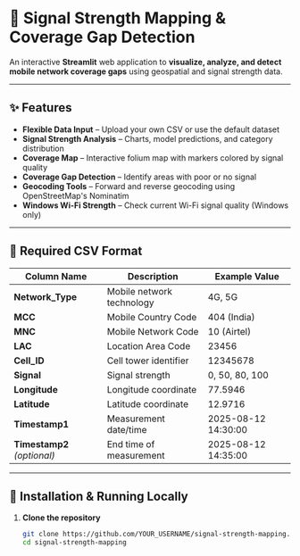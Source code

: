 # 📡 Signal Strength Mapping & Coverage Gap Detection

An interactive **Streamlit** web application to **visualize, analyze, and detect mobile network coverage gaps** using geospatial and signal strength data.

---

## ✨ Features
- **Flexible Data Input** – Upload your own CSV or use the default dataset
- **Signal Strength Analysis** – Charts, model predictions, and category distribution
- **Coverage Map** – Interactive folium map with markers colored by signal quality
- **Coverage Gap Detection** – Identify areas with poor or no signal
- **Geocoding Tools** – Forward and reverse geocoding using OpenStreetMap's Nominatim
- **Windows Wi-Fi Strength** – Check current Wi-Fi signal quality (Windows only)

---

## 📂 Required CSV Format
| Column Name                 | Description                                  | Example Value            |
|-----------------------------|----------------------------------------------|--------------------------|
| **Network_Type**            | Mobile network technology                    | 4G, 5G                   |
| **MCC**                     | Mobile Country Code                          | 404 (India)              |
| **MNC**                     | Mobile Network Code                          | 10 (Airtel)              |
| **LAC**                     | Location Area Code                           | 23456                    |
| **Cell_ID**                 | Cell tower identifier                        | 12345678                 |
| **Signal**                  | Signal strength                              | 0, 50, 80, 100           |
| **Longitude**               | Longitude coordinate                         | 77.5946                  |
| **Latitude**                | Latitude coordinate                          | 12.9716                  |
| **Timestamp1**              | Measurement date/time                        | 2025-08-12 14:30:00      |
| **Timestamp2** *(optional)* | End time of measurement                      | 2025-08-12 14:35:00      |

---

## 🚀 Installation & Running Locally
1. **Clone the repository**
   ```bash
   git clone https://github.com/YOUR_USERNAME/signal-strength-mapping.git
   cd signal-strength-mapping


